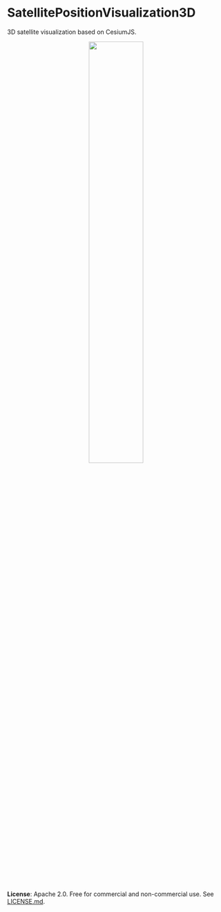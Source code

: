 # SatellitePositionVisualization3D
3D satellite visualization based on CesiumJS.

<p align="center">
    <a href="http://cesiumjs.org/">
        <img src="https://github.com/AnalyticalGraphicsInc/cesium/wiki/logos/Cesium_Logo_Color.jpg" width="50%" />
    </a>
</p>

**License**: Apache 2.0.  Free for commercial and non-commercial use.  See [LICENSE.md](LICENSE.md).
